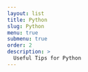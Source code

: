 ```yaml
---
layout: list
title: Python
slug: Python
menu: true
submenu: true
order: 2
description: >
  Useful Tips for Python
---
```

